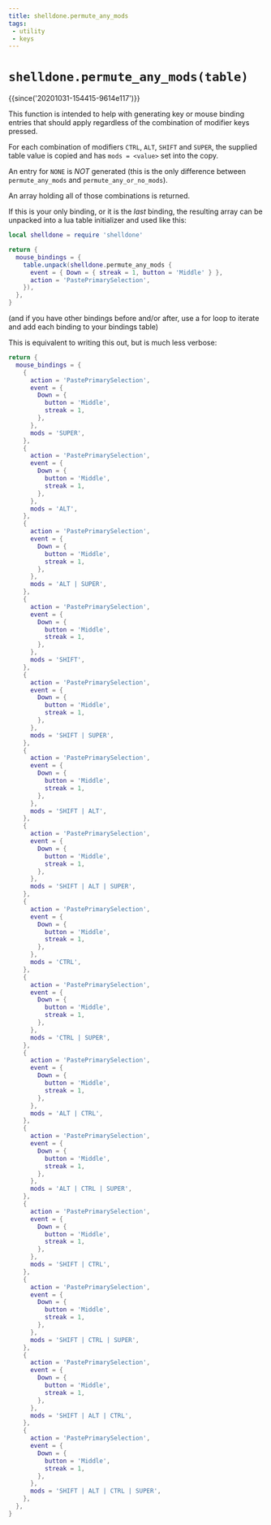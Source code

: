 ```yaml
---
title: shelldone.permute_any_mods
tags:
 - utility
 - keys
---
```

# `shelldone.permute_any_mods(table)`

{{since('20201031-154415-9614e117')}}

This function is intended to help with generating key or mouse binding
entries that should apply regardless of the combination of modifier keys
pressed.

For each combination of modifiers `CTRL`, `ALT`, `SHIFT` and `SUPER`,
the supplied table value is copied and has `mods = <value>` set into
the copy.

An entry for `NONE` is *NOT* generated (this is the only
difference between `permute_any_mods` and `permute_any_or_no_mods`).

An array holding all of those combinations is returned.

If this is your only binding, or it is the _last_ binding, the resulting array can be unpacked into a lua table initializer and used like this:

```lua
local shelldone = require 'shelldone'

return {
  mouse_bindings = {
    table.unpack(shelldone.permute_any_mods {
      event = { Down = { streak = 1, button = 'Middle' } },
      action = 'PastePrimarySelection',
    }),
  },
}
```
(and if you have other bindings before and/or after, use a for loop to iterate and add each binding to your bindings table)

This is equivalent to writing this out, but is much less verbose:

```lua
return {
  mouse_bindings = {
    {
      action = 'PastePrimarySelection',
      event = {
        Down = {
          button = 'Middle',
          streak = 1,
        },
      },
      mods = 'SUPER',
    },
    {
      action = 'PastePrimarySelection',
      event = {
        Down = {
          button = 'Middle',
          streak = 1,
        },
      },
      mods = 'ALT',
    },
    {
      action = 'PastePrimarySelection',
      event = {
        Down = {
          button = 'Middle',
          streak = 1,
        },
      },
      mods = 'ALT | SUPER',
    },
    {
      action = 'PastePrimarySelection',
      event = {
        Down = {
          button = 'Middle',
          streak = 1,
        },
      },
      mods = 'SHIFT',
    },
    {
      action = 'PastePrimarySelection',
      event = {
        Down = {
          button = 'Middle',
          streak = 1,
        },
      },
      mods = 'SHIFT | SUPER',
    },
    {
      action = 'PastePrimarySelection',
      event = {
        Down = {
          button = 'Middle',
          streak = 1,
        },
      },
      mods = 'SHIFT | ALT',
    },
    {
      action = 'PastePrimarySelection',
      event = {
        Down = {
          button = 'Middle',
          streak = 1,
        },
      },
      mods = 'SHIFT | ALT | SUPER',
    },
    {
      action = 'PastePrimarySelection',
      event = {
        Down = {
          button = 'Middle',
          streak = 1,
        },
      },
      mods = 'CTRL',
    },
    {
      action = 'PastePrimarySelection',
      event = {
        Down = {
          button = 'Middle',
          streak = 1,
        },
      },
      mods = 'CTRL | SUPER',
    },
    {
      action = 'PastePrimarySelection',
      event = {
        Down = {
          button = 'Middle',
          streak = 1,
        },
      },
      mods = 'ALT | CTRL',
    },
    {
      action = 'PastePrimarySelection',
      event = {
        Down = {
          button = 'Middle',
          streak = 1,
        },
      },
      mods = 'ALT | CTRL | SUPER',
    },
    {
      action = 'PastePrimarySelection',
      event = {
        Down = {
          button = 'Middle',
          streak = 1,
        },
      },
      mods = 'SHIFT | CTRL',
    },
    {
      action = 'PastePrimarySelection',
      event = {
        Down = {
          button = 'Middle',
          streak = 1,
        },
      },
      mods = 'SHIFT | CTRL | SUPER',
    },
    {
      action = 'PastePrimarySelection',
      event = {
        Down = {
          button = 'Middle',
          streak = 1,
        },
      },
      mods = 'SHIFT | ALT | CTRL',
    },
    {
      action = 'PastePrimarySelection',
      event = {
        Down = {
          button = 'Middle',
          streak = 1,
        },
      },
      mods = 'SHIFT | ALT | CTRL | SUPER',
    },
  },
}
```


